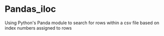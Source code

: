 # Pandas_iloc
Using Python's Panda module to search for rows within a csv file based on index numbers assigned to rows
